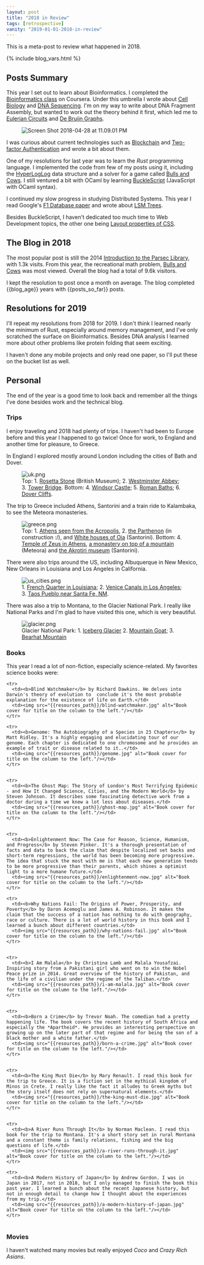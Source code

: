 ```yaml
---
layout: post
title: "2018 in Review"
tags: [retrospective]
vanity: "2019-01-01-2018-in-review"
---
```


This is a meta-post to review what happened in 2018.

{% include blog_vars.html %}

## Posts Summary

This year I set out to learn about Bioinformatics. I completed the [Bioinformatics class](https://www.coursera.org/learn/bioinformatics) on Coursera. Under this umbrella I wrote about [Cell Biology]({{site.url}}/blog/2018/04/30/cell-biology-and-programming.html) and [DNA Sequencing]({{site.url}}/blog/2018/09/04/dna-sequencing.html). I'm on my way to write about DNA Fragment Assembly, but wanted to work out the theory behind it first, which led me to [Eulerian Circuits]({{site.url}}/blog/2018/11/26/eulerian-circuits.html) and [De Bruijn Graphs]({{site.url}}/blog/2018/12/26/de-bruijn-graphs-and-sequences.html).

<figure class="center_children">
    <img src="{{site.url}}/resources/blog/2019-01-01-2018-in-review/2018_04_screen-shot-2018-04-28-at-11-09-01-pm.png" alt="Screen Shot 2018-04-28 at 11.09.01 PM" />
</figure>

I was curious about current technologies such as [Blockchain]({{site.url}}/blog/2018/11/05/blockchain.html) and [Two-factor Authentication]({{site.url}}/blog/2018/10/01/two-factor-authentication.html) and wrote a bit about them.

One of my resolutions for last year was to learn the *Rust* programming language. I implemented the code from few of my posts using it, including the [HyperLogLog]({{site.url}}/blog/2018/04/01/hyperloglog-in-rust.html) data structure and a solver for a game called [Bulls and Cows]({{site.url}}/blog/2018/06/04/bulls-and-cows.html). I still ventured a bit with OCaml by learning [BuckleScript]({{site.url}}/blog/2018/06/24/writing-javascript-using-ocaml.html) (JavaScript with OCaml syntax).

I continued my slow progress in studying Distributed Systems. This year I read Google's [F1 Database paper]({{site.url}}/blog/2018/02/10/paper-reading---f1:-a-distributed-sql-database-that-scales.html) and wrote about [LSM Trees]({{site.url}}/blog/2018/07/20/log-structured-merge-trees.html).

Besides BuckleScript, I haven't dedicated too much time to Web Development topics, the other one being [Layout properties of CSS]({{site.url}}/blog/2018/01/20/css-layout.html).

## The Blog in 2018

The most popular post is still the 2014 [Introduction to the Parsec Library]({{site.url}}/blog/2014/01/21/an-introduction-to-the-parsec-library.html), with 1.3k visits. From this year, the recreational math problem, [Bulls and Cows]({{site.url}}/blog/2018/06/04/bulls-and-cows.html) was most viewed. Overall the blog had a total of 9.6k visitors.

I kept the resolution to post once a month on average. The blog completed {{blog_age}} years with {{posts_so_far}} posts.

## Resolutions for 2019

I'll repeat my resolutions from 2018 for 2019. I don't think I learned nearly the minimum of Rust, especially around memory management, and I've only scratched the surface on Bioinformatics. Besides DNA analysis I learned more about other problems like protein folding that seem exciting.

I haven't done any mobile projects and only read one paper, so I'll put these on the bucket list as well.

## Personal

The end of the year is a good time to look back and remember all the things I’ve done besides work and the technical blog.

### Trips

I enjoy traveling and 2018 had plenty of trips. I haven't had been to Europe before and this year I happened to go twice! Once for work, to England and another time for pleasure, to Greece.

In England I explored mostly around London including the cities of Bath and Dover.

<figure class="center_children">
    <img src="{{resources_path}}/uk.png" alt="uk.png" />
    <figcaption> Top: 1. <a href="https://photos.app.goo.gl/WrBVD1y3NQh9iFvb9">Rosetta Stone</a> (British Museum); 2. <a href="https://photos.app.goo.gl/XVcZDyKeWv2wVQcw5">Westminster Abbey</a>; 3. <a href="https://photos.app.goo.gl/WrBVD1y3NQh9iFvb9">Tower Bridge</a>. Bottom: 4. <a href="https://photos.app.goo.gl/XVcZDyKeWv2wVQcw5">Windsor Castle</a>; 5. <a href="https://photos.app.goo.gl/XVcZDyKeWv2wVQcw5">Roman Baths</a>; 6. <a href="https://photos.app.goo.gl/XVcZDyKeWv2wVQcw5">Dover Cliffs</a>.</figcaption>
</figure>

The trip to Greece included Athens, Santorini and a train ride to Kalambaka, to see the Meteora monasteries.

<figure class="center_children">
    <img src="{{site.url}}/resources/blog/2019-01-01-2018-in-review/2018_12_greece.png" alt="greece.png" />
    <figcaption> Top: 1. <a href="https://photos.app.goo.gl/WrBVD1y3NQh9iFvb9">Athens seen from the Acropolis</a>, 2. <a href="https://photos.app.goo.gl/t4ygHeJStfqMLF7p9">the Parthenon</a> (in construction :/), and <a href="https://photos.app.goo.gl/t4ygHeJStfqMLF7p9">White houses of Oia</a> (Santorini). Bottom: 4. <a href="https://photos.app.goo.gl/t4ygHeJStfqMLF7p9">Temple of Zeus in Athens</a>, <a href="https://photos.app.goo.gl/t4ygHeJStfqMLF7p9">a monastery on top of a mountain</a> (Meteora) and <a href="https://photos.app.goo.gl/t4ygHeJStfqMLF7p9">the Akrotiri museum</a> (Santorini).</figcaption>
</figure>

There were also trips around the US, including Albuquerque in New Mexico, New Orleans in Louisiana and Los Angeles in California.

<figure class="center_children">
    <img src="{{resources_path}}/us_cities.png" alt="us_cities.png" />
    <figcaption> 1. <a href="Venice Canals in Los Angeles">French Quarter in Louisiana</a>; 2. <a href="https://photos.app.goo.gl/yTLciFHdc5shgcy28">Venice Canals in Los Angeles</a>; 3. <a href="Venice Canals in Los Angeles">Taos Pueblo near Santa Fe, NM</a>.</figcaption>
</figure>

There was also a trip to Montana, to the Glacier National Park. I really like National Parks and I'm glad to have visited this one, which is very beautiful.

<figure class="center_children">
    <img src="{{site.url}}/resources/blog/2019-01-01-2018-in-review/2018_12_glacier.png" alt="glacier.png" />
    <figcaption> Glacier National Park: 1. <a href="https://photos.app.goo.gl/yTLciFHdc5shgcy28"> Iceberg Glacier</a> 2. <a href="Glacier National Park">Mountain Goat</a>; 3. <a href="Glacier National Park">Bearhat Mountain</a></figcaption>
</figure>


### Books


This year I read a lot of non-fiction, especially science-related. My favorites science books were:

<table class="books-table">
  <colgroup>
    <col span="1" style="width: 90%;">
    <col span="1" style="width: 10%;">
  </colgroup>

  <tbody>

    <tr>
      <td><b>Blind Watchmaker</b> by Richard Dawkins. He delves into Darwin's theory of evolution to  conclude it's the most probable explanation for the existence of life on Earth.</td>
      <td><img src="{{resources_path}}/blind-watchmaker.jpg" alt="Book cover for title on the column to the left."/></td>
    </tr>

    <tr>
      <td><b>Genome: The Autobiography of a Species in 23 Chapters</b> by Matt Ridley. It's a highly engaging and elucidating tour of our genome. Each chapter is dedicated to one chromosome and he provides an example of trait or disease related to it..</td>
      <td><img src="{{resources_path}}/genome.jpg" alt="Book cover for title on the column to the left."/></td>
    </tr>


    <tr>
      <td><b>The Ghost Map: The Story of London's Most Terrifying Epidemic - and How It Changed Science, Cities, and the Modern World</b> by Steven Johnson. It describes some fascinating detective work from a doctor during a time we knew a lot less about diseases.</td>
      <td><img src="{{resources_path}}/ghost-map.jpg" alt="Book cover for title on the column to the left."/></td>
    </tr>


    <tr>
      <td><b>Enlightenment Now: The Case for Reason, Science, Humanism, and Progress</b> by Steven Pinker. It's a thorough presentation of facts and data to back the claim that despite localized set backs and short-term regressions, the world has been becoming more progressive. The idea that stuck the most with me is that each new generation tends to be more progressive than their parents, which shines a optimist light to a more humane future.</td>
      <td><img src="{{resources_path}}/enlightenment-now.jpg" alt="Book cover for title on the column to the left."/></td>
    </tr>

    <tr>
      <td><b>Why Nations Fail: The Origins of Power, Prosperity, and Poverty</b> by Daron Acemoglu and James A. Robinson. It makes the claim that the success of a nation has nothing to do with geography, race or culture. There is a lot of world history in this book and I learned a bunch about different countries.</td>
      <td><img src="{{resources_path}}/why-nations-fail.jpg" alt="Book cover for title on the column to the left."/></td>
    </tr>


    <tr>
      <td><b>I Am Malala</b> by Christina Lamb and Malala Yousafzai. Inspiring story from a Pakistani girl who went on to win the Nobel Peace prize in 2014. Great overview of the history of Pakistan, and the life of a civilian under the regime of the Taliban.</td>
      <td><img src="{{resources_path}}/i-am-malala.jpg" alt="Book cover for title on the column to the left."/></td>
    </tr>


    <tr>
      <td><b>Born a Crime</b> by Trevor Noah. The comedian had a pretty happening life. The book covers the recent history of South Africa and especially the *Apartheid*. He provides an interesting perspective on growing up on the later part of that regime and for being the son of a black mother and a white father.</td>
      <td><img src="{{resources_path}}/born-a-crime.jpg" alt="Book cover for title on the column to the left."/></td>
    </tr>


    <tr>
      <td><b>The King Must Die</b> by Mary Renault. I read this book for the trip to Greece. It is a fiction set in the mythical kingdom of Minos in Crete. I really like the fact it alludes to Greek myths but the story itself does not rely on supernatural elements.</td>
      <td><img src="{{resources_path}}/the-king-must-die.jpg" alt="Book cover for title on the column to the left."/></td>
    </tr>


    <tr>
      <td><b>A River Runs Through It</b> by Norman Maclean. I read this book for the trip to Montana. It's a short story set in rural Montana and a constant theme is family relations, fishing and the big questions of life.</td>
      <td><img src="{{resources_path}}/a-river-runs-through-it.jpg" alt="Book cover for title on the column to the left."/></td>
    </tr>

    <tr>
      <td><b>A Modern History of Japan</b> by Andrew Gordon. I was in Japan in 2017, not in 2018, but I only managed to finish the book this past year. I learned a bunch about the recent Japanese history, but not in enough detail to change how I thought about the experiences from my trip.</td>
      <td><img src="{{resources_path}}/a-modern-history-of-japan.jpg" alt="Book cover for title on the column to the left."/></td>
    </tr>

  </tbody>
</table>

### Movies

I haven't watched many movies but really enjoyed *Coco* and *Crazy Rich Asians*.

